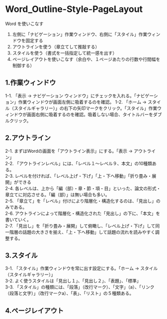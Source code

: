 # Word_Outline-Style-PageLayout
Word を使いこなす
1. 左側に「ナビゲーション」作業ウィンドウ、右側に「スタイル」作業ウィンドウを固定する
2. アウトラインを使う（章立てして推敲する）
3. スタイルを使う（書式を一括指定して統一感を出す）
4. ページレイアウトを使いこなす（余白や、１ページあたりの行数や行間幅を制御する）
  
## 1.作業ウィンドウ
1-1.  「表示 -> ナビゲーション ウィンドウ」にチェックを入れる。「ナビゲーション」作業ウィンドウが画面左側に吸着するのを確認。
1-2.  「ホーム -> スタイル（スタイルギャラリー）」の右下の矢印マークをクリック。「スタイル」作業ウィンドウが画面右側に吸着するのを確認。吸着しない場合、タイトルバーをダブルクリック。
  
## 2.アウトライン
2-1. まずはWordの画面を「アウトライン表示」にする。「表示 -> アウトライン」  
2-2. 「アウトラインレベル」には、「レベル１～レベル９、本文」の10種類ある。  
2-3. レベルを付ければ、「レベル上げ・下げ」「上・下へ移動」「折り畳み・展開」ができる  
2-4. 各レベルは、上から「編（部）・章・節・項・目」といった、論文の形式・章立てに対応させる。「編（部）」は無い場合も多い。  
2-5. 「章立て」を「レベル」付けにより階層化・構造化するのは、「見出し」のみである。  
2-6. アウトラインによって階層化・構造化された「見出し」の下に、「本文」を書いていく。  
2-7. 「見出し」を「折り畳み・展開」して俯瞰し、「レベル上げ・下げ」して同一階層の話題の大きさを揃え、「上・下へ移動」して話題の流れを読みやすく調整する。  
  
## 3.スタイル
3-1. 「スタイル」作業ウィンドウを常に出す設定にする。「ホーム -> スタイル（スタイルギャラリー）」  
3-2. よく使うスタイルは「見出し１」、「見出し２」、「表題」、「標準」  
3-3. 「スタイル」の種類には、「段落」（改行マーク）、「文字」（a）、「リンク（段落と文字）」（改行マークa）、「表」、「リスト」の５種類ある。  
  
## 4.ページレイアウト
